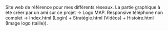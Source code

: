 Site web de référence pour mes différents réseaux.
La partie graphique à été créer par un ami sur ce projet -> Logo MAP.
Responsive téléphone non complet -> Index.html (Login) + Stratégie.html (Vidéos) + Histoire.html (Image logo (taille)).
